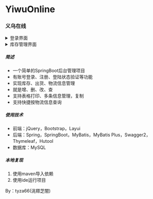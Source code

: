 # YiwuOnline
### 义乌在线
<details><summary>登录界面</summary>
<img src="./效果/登录页面.png"/>
</details>

<details><summary>库存管理界面</summary>
<img src="./效果/库存管理.png"/>
</details>



##### 简述

- 一个简单的SpringBoot后台管理项目
- 有账号登录、注册、登陆状态验证等功能
- 实现库存、出货、物流信息管理
- 就是增、删、改、查
- 支持表格打印、多条信息管理，复制
- 支持快捷按物流信息查询

##### 使用技术

- 前端：jQuery，Bootstrap，Layui
- 后端：Spring，SpringBoot，MyBatis，MyBatis Plus，Swagger2，Thymeleaf，Hutool
- 数据库：MySQL

##### 本地复现

1. 使用maven导入依赖
2. 使用ide运行项目

By：tyza66(洮羱芝闇)